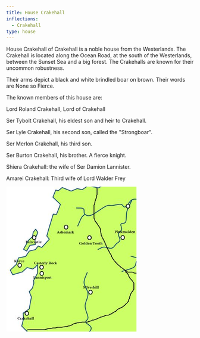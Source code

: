 ```yaml
---
title: House Crakehall
inflections:
  - Crakehall
type: house
---
```


House Crakehall of Crakehall is a noble house from the Westerlands. The Crakehall is located along the Ocean Road, at the south of the Westerlands, between the Sunset Sea and a big forest. The Crakehalls are known for their uncommon robustness.

Their arms depict a black and white brindled boar on brown. Their words are None so Fierce.

The known members of this house are:

Lord Roland Crakehall, Lord of Crakehall

Ser Tybolt Crakehall, his eldest son and heir to Crakehall.

Ser Lyle Crakehall, his second son, called the "Strongboar".

Ser Merlon Crakehall, his third son.

Ser Burton Crakehall, his brother. A fierce knight.

Shiera Crakehall: the wife of Ser Damion Lannister.

Amarei Crakehall: Third wife of Lord Walder Frey

![Image](images/000014.jpg)


